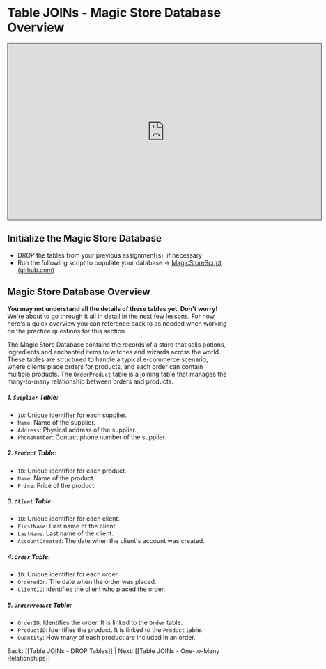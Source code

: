 
# Table JOINs - Magic Store Database Overview


<iframe src="https://egator.hosted.panopto.com/Panopto/Pages/Embed.aspx?id=ff2760b3-299f-459d-853e-b0fb000eac4a&autoplay=false&offerviewer=true&showtitle=true&showbrand=true&captions=false&interactivity=all" height="405" width="720" style="border: 1px solid #464646;" allowfullscreen allow="autoplay" aria-label="Panopto Embedded Video Player"></iframe>

## Initialize the Magic Store Database

- DROP the tables from your previous assignment(s), if necessary
- Run the following script to populate your database -> <a href="https://github.com/kellerflint/Class-Intro-SQL/blob/hugo/content/Files/MagicStoreScript.sql" target="_blank">MagicStoreScript (github.com)</a>

## Magic Store Database Overview

**You may not understand all the details of these tables yet. Don't worry!** We're about to go through it all in detail in the next few lessons. For now, here's a quick overview you can reference back to as needed when working on the practice questions for this section.

The Magic Store Database contains the records of a store that sells potions, ingredients and enchanted items to witches and wizards across the world. These tables are structured to handle a typical e-commerce scenario, where clients place orders for products, and each order can contain multiple products. The `OrderProduct` table is a joining table that manages the many-to-many relationship between orders and products.

##### 1. `Supplier` Table:
- `ID`: Unique identifier for each supplier.
- `Name`: Name of the supplier.
- `Address`: Physical address of the supplier.
- `PhoneNumber`: Contact phone number of the supplier.
##### 2. `Product` Table:
- `ID`: Unique identifier for each product.
- `Name`: Name of the product.
- `Price`: Price of the product.
##### 3. `Client` Table:
- `ID`: Unique identifier for each client.
- `FirstName`: First name of the client.
- `LastName`: Last name of the client.
- `AccountCreated`: The date when the client's account was created.
##### 4. `Order` Table:
- `ID`: Unique identifier for each order.
- `OrderedOn`: The date when the order was placed.
- `ClientID`: Identifies the client who placed the order.
##### 5. `OrderProduct` Table:
- `OrderID`: Identifies the order. It is linked to the `Order` table.
- `ProductID`: Identifies the product. It is linked to the `Product` table.
- `Quantity`: How many of each product are included in an order.




Back: [[Table JOINs - DROP Tables]] | Next: [[Table JOINs - One-to-Many Relationships]]
